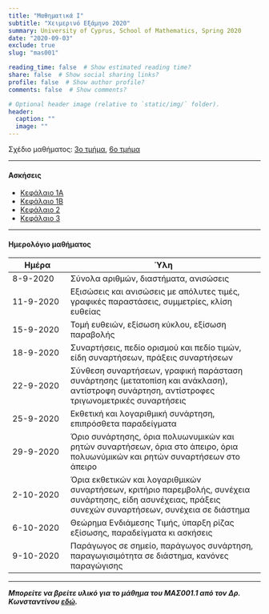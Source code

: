 ```yaml
---
title: "Μαθηματικά Ι"
subtitle: "Χειμερινό Εξάμηνο 2020"
summary: University of Cyprus, School of Mathematics, Spring 2020
date: "2020-09-03"
exclude: true
slug: "mas001"

reading_time: false  # Show estimated reading time?
share: false  # Show social sharing links?
profile: false  # Show author profile?
comments: false  # Show comments?

# Optional header image (relative to `static/img/` folder).
header:
  caption: ""
  image: ""
---
```


Σχέδιο μαθήματος: [3ο τμήμα](/teaching/mas001/mas001.3_autumn_2020_syllabus.pdf), [6ο τμήμα](/teaching/mas001/mas001.6_autumn_2020_syllabus.pdf)

---

#### Ασκήσεις

- [Κεφάλαιο 1Α](/teaching/mas001/mas001_exercises_1a.pdf)
- [Κεφάλαιο 1B](/teaching/mas001/mas001_exercises_1b.pdf)
- [Κεφάλαιο 2](/teaching/mas001/mas001_exercises_2.pdf)
- [Κεφάλαιο 3](/teaching/mas001/mas001_exercises_3.pdf)

---

#### Ημερολόγιο μαθήματος
| Ημέρα <div style="width:100px"></div>| Ύλη |
|--------------------------------------|-------|
| 8-9-2020      | Σύνολα αριθμών, διαστήματα, ανισώσεις|
| 11-9-2020     | Εξισώσεις και ανισώσεις με απόλυτες τιμές, γραφικές παραστάσεις, συμμετρίες, κλίση ευθείας |
| 15-9-2020     | Τομή ευθειών, εξίσωση κύκλου, εξίσωση παραβολής |
| 18-9-2020     | Συναρτήσεις, πεδίο ορισμού και πεδίο τιμών, είδη συναρτήσεων, πράξεις συναρτήσεων |
| 22-9-2020     | Σύνθεση συναρτήσεων, γραφική παράσταση συνάρτησης (μετατοπίση και ανάκλαση), αντίστροφη συνάρτηση, αντίστροφες τριγωνομετρικές συναρτήσεις |
| 25-9-2020     | Εκθετική και λογαριθμική συνάρτηση, επιπρόσθετα παραδείγματα |
| 29-9-2020     | Όριο συνάρτησης, όρια πολυωνυμικών και ρητών συναρτήσεων, όρια στο άπειρο, όρια πολυωνύμικών και ρητών συναρτήσεων στο άπειρο |
| 2-10-2020     | Όρια εκθετικών και λογαριθμικών συναρτήσεων, κριτήριο παρεμβολής, συνέχεια συνάρτησης, είδη ασυνέχειας, πράξεις συνεχών συναρτήσεων, συνέχεια σε διάστημα |
| 6-10-2020     | Θεώρημα Ενδιάμεσης Τιμής, ύπαρξη ρίζας εξίσωσης, παραδείγματα κι ασκήσεις |
| 9-10-2020     | Παράγωγος σε σημείο, παράγωγος συνάρτηση, παραγωγισιμότητα σε διάστημα, κανόνες παραγώγισης |

---

***Μπορείτε να βρείτε υλικό για το μάθημα του ΜΑΣ001.1 από τον Δρ. Κωνσταντίνου [εδώ](https://panayiotis-constantinou-mas.thinkific.com/courses/da7e11).***

